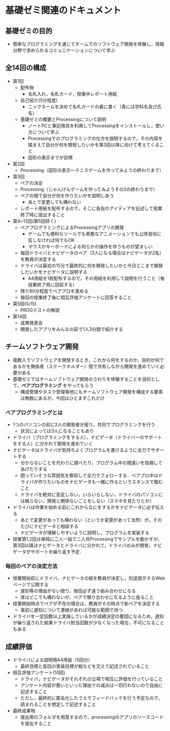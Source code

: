 # 基礎ゼミ関連のドキュメント

## 基礎ゼミの目的
- 簡単なプログラミングを通じてチームでのソフトウェア開発を体験し，情報分野で求められるコミュニケーションについて学ぶ

## 全14回の構成
- 第1回
  - 配布物
    - 名札入れ，名札カード，授業中レポート用紙
  - 自己紹介(5分程度)
    - ニックネームを決めて名札カードの裏に書く（表には学科名及び氏名）
  - 基礎ゼミの概要とProcessingについて説明
    - ノートPCと筆記用具を利用してProcessingをインストールし，使い方について学ぶ
    - Processingでのプログラミングの仕方を説明するので，その内容を踏まえて自分が何を開発したいかを第3回以降に向けて考えてくること
    - 図形の表示までが目標
- 第2回
  - Processing（図形の表示～テニスゲームを作ってみようの終わりまで）
- 第3回
  - ペアの決定
  - Processing（じゃんけんゲームを作ってみようその2の終わりまで）
  - ペアの間で自分が何を作りたいかを説明しあう
    - あとで変更しても構わない
  - レポート用紙を配布するので，そこに各自のアイディアを記述して授業終了時に提出すること
- 第4~13回(第5回除く)
  - ペアプログラミングによるProcessingアプリの開発
    - ゲームでも便利なツールでも素敵なアニメーションでも公序良俗に反しなければ何でもOK
    - マウスかキーボードによる何らかの操作を伴うものが望ましい
  - 毎回ドライバとナビゲータのペア（3人になる場合はナビゲータが2名）を教員が決定する
  - ドライバは最初の15分で最終的に何を開発したいかと今日どこまで開発したいかをナビゲータに説明する
    - A4用紙を1枚配布するので，その用紙を利用して説明を行うこと（毎授業終了時に回収する）
  - 残り80分程度でペアプロを進める
  - 毎回の授業終了後に相互評価アンケートに回答すること
- 第5回(5/15)
  - PROGテストの解説
- 第14回
  - 成果発表会
  - 開発したアプリをみんなの前で1人3分間で紹介する

## チームソフトウェア開発
- 複数人でソフトウェアを開発するとき，これから何をするのか，目的が何であるかを関係者（ステークホルダー）間で共有しながら開発を進めていく必要がある
- 基礎ゼミではチームソフトウェア開発のさわりを体験することを目的として，**ペアプログラミング** をやってもらう
  - 構成管理やタスク管理等他にもチームソフトウェア開発を構成する要素は無数にあるが，今回はひとまずこれだけ

### ペアプログラミングとは
- 1つのパソコンの前に2人の開発者が座り，共同でプログラミングを行う
  - 状況によっては3人になることもあり
- ドライバ（プログラミングをする人），ナビゲータ（ドライバーのサポートをする人）に分かれて開発を進めていく
- ナビゲータはドライバが気持ちよくプログラムを書けるように全力でサポートする
  - 分からないことを代わりに調べたり，プログラム中の間違いを指摘してあげたりする
  - 困っていそうな雰囲気を察知して全力でフォローする．ペアプロ中はドライバが作りたいものをナビゲータも一緒に作るというスタンスで臨むこと
  - ドライバを絶対に否定しない，いらいらしない，ドライバのパソコンには触らない，開発と関係ないことをしない（スマホを見たりとか）
- ドライバは作業を始める前にこれからなにをするかをナビゲータに必ず伝える
  - あとで変更があっても構わない（というか変更があって当然）が，そのたびにナビゲータと相談する
  - ナビゲータが理解しやすいように説明し，プログラムを実装する
- 授業第1,2回は単純に二人一組で二人共Processingでサンプルを動かすが，第3回以降はナビゲータとドライバに分かれて，ドライバのみが開発，ナビゲータがサポートを繰り返す予定．

### 毎回のペアの決定方法
- 授業開始前にドライバ，ナビゲータの組を教員が決定し，別途提示するWebページで公開する
  - 遅刻等の理由がない限り，毎回必ず違う組み合わせになる
  - 席はどこでも構わないが，ペアで隣り合わせになるように座ること
- 授業開始時点でペアが不在の場合は，教員がその時点で新ペアを決定する
  - 事前に遅刻について連絡があれば可能な範囲で待つ
- ドライバを一定回数以上実施しているかが成績決定の要因になるため，遅刻が繰り返された結果ドライバ担当回数が少なくなった場合，不可になることもある

## 成績評価
- ドライバによる説明用A4用紙（5回分）
  - 最終目標と各回の実装目標が絵などを交えて記述されていること
- 相互評価アンケート(10回)
  - ドライバ，ナビゲータがそれぞれの立場で相互に評価を行っていること
  - アンケート内容が悪いといった理由での減点は一切行わないので自由に記述すること
  - ただし，最終的に匿名化したうえでフィードバックを行う予定なので，読まれることを想定して記述すること
- 最終成果物
  - 提出用のフォルダを用意するので，processingのアプリのソースコードを提出すること
